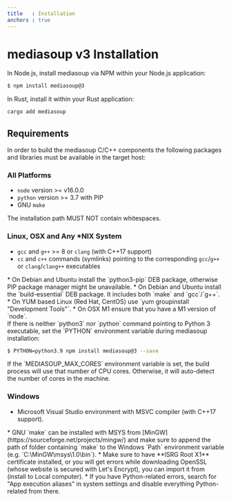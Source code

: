 ```yaml
---
title   : Installation
anchors : true
---
```



# mediasoup v3 Installation

In Node.js, install mediasoup via NPM within your Node.js application:

```bash
$ npm install mediasoup@3
```

In Rust, install it within your Rust application:

```bash
cargo add mediasoup
```


## Requirements

In order to build the mediasoup C/C++ components the following packages and libraries must be available in the target host:

### All Platforms

* `node` version >= v16.0.0
* `python` version >= 3.7 with PIP
* GNU `make`

<div markdown="1" class="note warn">
The installation path MUST NOT contain whitespaces.
</div>


### Linux, OSX and Any *NIX System

* `gcc` and `g++` >= 8 or `clang` (with C++17 support)
* `cc` and `c++` commands (symlinks) pointing to the corresponding `gcc`/`g++` or `clang`/`clang++` executables

<div markdown="1" class="note">
* On Debian and Ubuntu install the `python3-pip` DEB package, otherwise PIP package manager might be unavailable.
* On Debian and Ubuntu install the `build-essential` DEB package. It includes both `make` and `gcc`/`g++`.
* On YUM based Linux (Red Hat, CentOS) use `yum groupinstall "Development Tools"`.
* On OSX M1 ensure that you have a M1 version of `node`.
</div>

<div markdown="1" class="note">
If there is neither `python3` nor `python` command pointing to Python 3 executable, set the `PYTHON` environment variable during mediasoup installation:

```bash
$ PYTHON=python3.9 npm install mediasoup@3 --save
```
</div>

<div markdown="1" class="note">
If the `MEDIASOUP_MAX_CORES` environment variable is set, the build process will use that number of CPU cores. Otherwise, it will auto-detect the number of cores in the machine.
</div>


### Windows

* Microsoft Visual Studio environment with MSVC compiler (with C++17 support).

<div markdown="1" class="note">
* GNU `make` can be installed with MSYS from [MinGW](https://sourceforge.net/projects/mingw/) and make sure to append the path of folder containing `make` to the Windows `Path` environment variable (e.g. `C:\MinGW\msys\1.0\bin`).
* Make sure to have **ISRG Root X1** certificate installed, or you will get errors while downloading OpenSSL (whose website is secured with Let's Encrypt), you can import it from <https://letsencrypt.org/certs/isrgrootx1.der> (install to Local computer).
* If you have Python-related errors, search for "App execution aliases" in system settings and disable everything Python-related from there.
</div>
